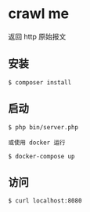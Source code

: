 # crawl me 

返回 http 原始报文

## 安装

```
$ composer install
```

## 启动

```
$ php bin/server.php

或使用 docker 运行

$ docker-compose up 

```


## 访问 

```
$ curl localhost:8080

```

